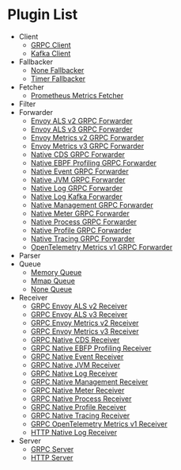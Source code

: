 # Plugin List
- Client
	- [GRPC Client](./client_grpc-client.md)
	- [Kafka Client](./client_kafka-client.md)
- Fallbacker
	- [None Fallbacker](./fallbacker_none-fallbacker.md)
	- [Timer Fallbacker](./fallbacker_timer-fallbacker.md)
- Fetcher
	- [Prometheus Metrics Fetcher](./fetcher_prometheus-metrics-fetcher.md)
- Filter
- Forwarder
	- [Envoy ALS v2 GRPC Forwarder](./forwarder_envoy-als-v2-grpc-forwarder.md)
	- [Envoy ALS v3 GRPC Forwarder](./forwarder_envoy-als-v3-grpc-forwarder.md)
	- [Envoy Metrics v2 GRPC Forwarder](./forwarder_envoy-metrics-v2-grpc-forwarder.md)
	- [Envoy Metrics v3 GRPC Forwarder](./forwarder_envoy-metrics-v3-grpc-forwarder.md)
	- [Native CDS GRPC Forwarder](./forwarder_native-cds-grpc-forwarder.md)
	- [Native EBPF Profiling GRPC Forwarder](./forwarder_native-ebpf-profiling-grpc-forwarder.md)
	- [Native Event GRPC Forwarder](./forwarder_native-event-grpc-forwarder.md)
	- [Native JVM GRPC Forwarder](./forwarder_native-jvm-grpc-forwarder.md)
	- [Native Log GRPC Forwarder](./forwarder_native-log-grpc-forwarder.md)
	- [Native Log Kafka Forwarder](./forwarder_native-log-kafka-forwarder.md)
	- [Native Management GRPC Forwarder](./forwarder_native-management-grpc-forwarder.md)
	- [Native Meter GRPC Forwarder](./forwarder_native-meter-grpc-forwarder.md)
	- [Native Process GRPC Forwarder](./forwarder_native-process-grpc-forwarder.md)
	- [Native Profile GRPC Forwarder](./forwarder_native-profile-grpc-forwarder.md)
	- [Native Tracing GRPC Forwarder](./forwarder_native-tracing-grpc-forwarder.md)
	- [OpenTelemetry Metrics v1 GRPC Forwarder](./forwarder_otlp-metrics-v1-grpc-forwarder.md)
- Parser
- Queue
	- [Memory Queue](./queue_memory-queue.md)
	- [Mmap Queue](./queue_mmap-queue.md)
	- [None Queue](./queue_none-queue.md)
- Receiver
	- [GRPC Envoy ALS v2 Receiver](./receiver_grpc-envoy-als-v2-receiver.md)
	- [GRPC Envoy ALS v3 Receiver](./receiver_grpc-envoy-als-v3-receiver.md)
	- [GRPC Envoy Metrics v2 Receiver](./receiver_grpc-envoy-metrics-v2-receiver.md)
	- [GRPC Envoy Metrics v3 Receiver](./receiver_grpc-envoy-metrics-v3-receiver.md)
	- [GRPC Native CDS Receiver](./receiver_grpc-native-cds-receiver.md)
	- [GRPC Native EBFP Profiling Receiver](./receiver_grpc-native-ebpf-profiling-receiver.md)
	- [GRPC Native Event Receiver](./receiver_grpc-native-event-receiver.md)
	- [GRPC Native JVM Receiver](./receiver_grpc-native-jvm-receiver.md)
	- [GRPC Native Log Receiver](./receiver_grpc-native-log-receiver.md)
	- [GRPC Native Management Receiver](./receiver_grpc-native-management-receiver.md)
	- [GRPC Native Meter Receiver](./receiver_grpc-native-meter-receiver.md)
	- [GRPC Native Process Receiver](./receiver_grpc-native-process-receiver.md)
	- [GRPC Native Profile Receiver](./receiver_grpc-native-profile-receiver.md)
	- [GRPC Native Tracing Receiver](./receiver_grpc-native-tracing-receiver.md)
	- [GRPC OpenTelemetry Metrics v1 Receiver](./receiver_grpc-otlp-metrics-v1-receiver.md)
	- [HTTP Native Log Receiver](./receiver_http-native-log-receiver.md)
- Server
	- [GRPC Server](./server_grpc-server.md)
	- [HTTP Server](./server_http-server.md)
